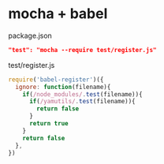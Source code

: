 # mocha + babel

package.json

```json
"test": "mocha --require test/register.js"
```

test/register.js

```js
require('babel-register')({
  ignore: function(filename){
    if(/node_modules/.test(filename)){
      if(/yamutils/.test(filename)){
        return false
      }
      return true
    }
    return false
  },
})
```